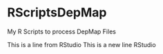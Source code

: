 # RScriptsDepMap
My R Scripts to process DepMap Files

This is a line from RStudio
This is a new line RStudio